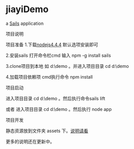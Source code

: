 # jiayiDemo

a [Sails](http://sailsjs.org) application

项目说明

 项目准备
  1.下载[nodejs4.4.4](https://nodejs.org/dist/v4.4.4/) 默认选项安装即可

  2.安装sails 打开命令栏cmd 输入 npm -g install sails

  3.clone项目到本地 如 d:\demo 。并进入项目目录 cd d:\demo

  4.加载项目依赖项 cmd执行命令 npm install

 项目启动

  进入项目目录 cd d:\demo 。然后执行命令sails lift

  或者  进入项目目录 cd d:\demo 。然后执行 node app

 项目开发

  静态资源放到文件夹 assets 下。[说明请看](http://sailsjs.org/documentation/concepts/assets)


更多的说明还在更新中。
